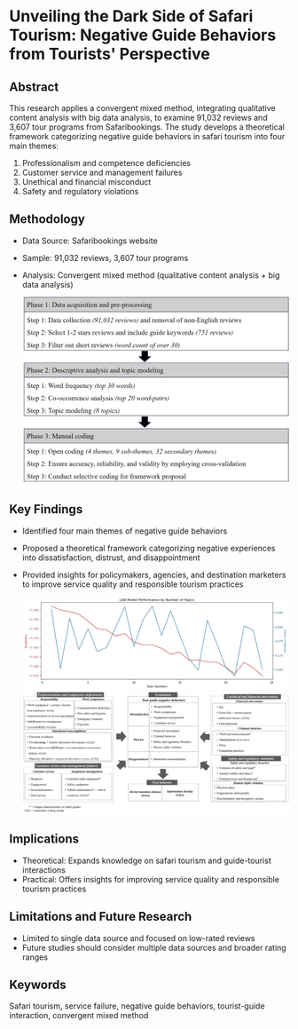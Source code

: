 # Unveiling the Dark Side of Safari Tourism: Negative Guide Behaviors from Tourists' Perspective

## Abstract
This research applies a convergent mixed method, integrating qualitative content analysis with big data analysis, to examine 91,032 reviews and 3,607 tour programs from Safaribookings. The study develops a theoretical framework categorizing negative guide behaviors in safari tourism into four main themes:

1. Professionalism and competence deficiencies
2. Customer service and management failures
3. Unethical and financial misconduct
4. Safety and regulatory violations

## Methodology
- Data Source: Safaribookings website
- Sample: 91,032 reviews, 3,607 tour programs
- Analysis: Convergent mixed method (qualitative content analysis + big data analysis)

  <img src="https://github.com/WineGrasshopper/Unveiling_the_dark_side_of_safari_tourism/blob/0e5e5152ea79f091383bbee230299977b87d97e3/Figure/Fig.2..jpg?raw=true" alt="Figure 2" width="600"/>

## Key Findings
- Identified four main themes of negative guide behaviors
- Proposed a theoretical framework categorizing negative experiences into dissatisfaction, distrust, and disappointment
- Provided insights for policymakers, agencies, and destination marketers to improve service quality and responsible tourism practices

  <img src="https://github.com/WineGrasshopper/Unveiling_the_dark_side_of_safari_tourism/blob/0e5e5152ea79f091383bbee230299977b87d97e3/Figure/Fig.3..jpg?raw=true" alt="Figure 3" width="600"/>
  <img src="https://github.com/WineGrasshopper/Unveiling_the_dark_side_of_safari_tourism/blob/0e5e5152ea79f091383bbee230299977b87d97e3/Figure/Fig.5..jpg?raw=true" alt="Figure 5" width="600"/>



## Implications
- Theoretical: Expands knowledge on safari tourism and guide-tourist interactions
- Practical: Offers insights for improving service quality and responsible tourism practices

## Limitations and Future Research
- Limited to single data source and focused on low-rated reviews
- Future studies should consider multiple data sources and broader rating ranges

## Keywords
Safari tourism, service failure, negative guide behaviors, tourist-guide interaction, convergent mixed method
